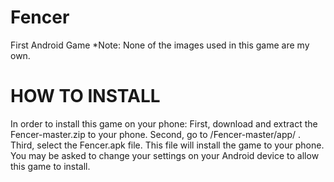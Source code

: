 # Fencer
First Android Game
*Note: None of the images used in this game are my own.
# HOW TO INSTALL
In order to install this game on your phone:
First, download and extract the Fencer-master.zip to your phone.
Second, go to /Fencer-master/app/ .
Third, select the Fencer.apk file. This file will install the game to your phone.
You may be asked to change your settings on your Android device to allow this game to install.
